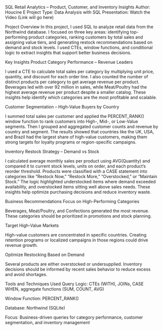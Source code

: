 SQL Retail Analytics – Product, Customer, and Inventory Insights
Author: Houcine E
Project Type: Data Analysis with SQL
Presentation: Watch the Video (Link will go here)

Project Overview
In this project, I used SQL to analyze retail data from the Northwind database. I focused on three key areas: identifying top-performing product categories, ranking customers by total sales and assigning value tiers, and generating restock recommendations based on demand and stock levels. I used CTEs, window functions, and conditional logic to extract insights that support better business decisions.

Key Insights
Product Category Performance – Revenue Leaders

I used a CTE to calculate total sales per category by multiplying unit price, quantity, and discount for each order line. I also counted the number of distinct products per category to get average revenue per product. Beverages led with over 92 million in sales, while Meat/Poultry had the highest average revenue per product despite a smaller catalog. These insights help identify which categories are the most profitable and scalable.

Customer Segmentation – High-Value Buyers by Country

I summed total sales per customer and applied the PERCENT_RANK() window function to rank customers into High-, Mid-, or Low-Value segments. Then I grouped and aggregated customer counts and revenue by country and segment. The results showed that countries like the UK, USA, and Brazil had the largest share of high-value customers, making them strong targets for loyalty programs or region-specific campaigns.

Inventory Restock Strategy – Demand vs Stock

I calculated average monthly sales per product using AVG(Quantity) and compared it to current stock levels, units on order, and each product’s reorder threshold. Products were classified with a CASE statement into categories like “Restock Now,” “Restock More,” “Overstocked,” or “Maintain Stock.” The logic highlighted understocked items where demand exceeded availability, and overstocked items sitting well above sales needs. These insights help optimize purchasing decisions and reduce inventory waste.

Business Recommendations
Focus on High-Performing Categories

Beverages, Meat/Poultry, and Confections generated the most revenue. These categories should be prioritized in promotions and stock planning.

Target High-Value Markets

High-value customers are concentrated in specific countries. Creating retention programs or localized campaigns in those regions could drive revenue growth.

Optimize Restocking Based on Demand

Several products are either overstocked or undersupplied. Inventory decisions should be informed by recent sales behavior to reduce excess and avoid shortages.

Tools and Techniques Used
Query Logic: CTEs (WITH), JOINs, CASE WHEN, aggregate functions (SUM, COUNT, AVG)

Window Function: PERCENT_RANK()

Database: Northwind (SQLite)

Focus: Business-driven queries for category performance, customer segmentation, and inventory management
